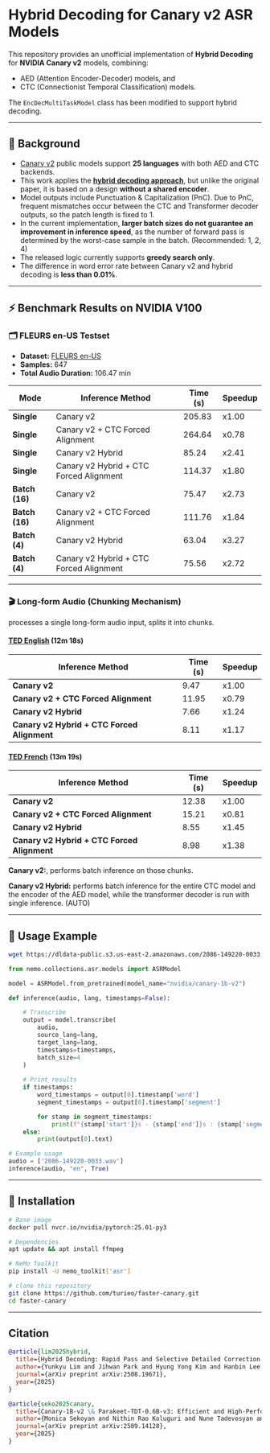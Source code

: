 # Hybrid Decoding for Canary v2 ASR Models

This repository provides an unofficial implementation of **Hybrid Decoding** for **NVIDIA Canary v2** models, combining:  
- AED (Attention Encoder-Decoder) models, and  
- CTC (Connectionist Temporal Classification) models.  

The `EncDecMultiTaskModel` class has been modified to support hybrid decoding.

---

## 📌 Background

- [Canary v2](https://huggingface.co/nvidia/canary-1b-v2) public models support **25 languages** with both AED and CTC backends.  
- This work applies the **[hybrid decoding approach](https://arxiv.org/abs/2508.19671)**, but unlike the original paper, it is based on a design **without a shared encoder**.  
- Model outputs include Punctuation & Capitalization (PnC). Due to PnC, frequent mismatches occur between the CTC and Transformer decoder outputs, so the patch length is fixed to 1.
- In the current implementation, **larger batch sizes do not guarantee an improvement in inference speed**, as the number of forward pass is determined by the worst-case sample in the batch. (Recommended: 1, 2, 4)
- The released logic currently supports **greedy search only**.  
- The difference in word error rate between Canary v2 and hybrid decoding is **less than 0.01%**.
---

## ⚡ Benchmark Results on NVIDIA V100

### 🗂 FLEURS en-US Testset
- **Dataset:** [FLEURS en-US](https://huggingface.co/datasets/google/fleurs)  
- **Samples:** 647  
- **Total Audio Duration:** 106.47 min

| Mode        | Inference Method                  | Time (s) | Speedup |
|-------------|-----------------------------------|----------|---------|
| **Single**  | Canary v2                         | 205.83   | x1.00   |
| **Single**  | Canary v2 + CTC Forced Alignment  | 264.64   | x0.78   |
| **Single**  | Canary v2 Hybrid                  | 85.24    | x2.41   |
| **Single**  | Canary v2 Hybrid + CTC Forced Alignment | 114.37 | x1.80   |
| **Batch (16)** | Canary v2                      | 75.47    | x2.73   |
| **Batch (16)** | Canary v2 + CTC Forced Alignment | 111.76  | x1.84   |
| **Batch (4)**  | Canary v2 Hybrid               | 63.04    | x3.27   |
| **Batch (4)**  | Canary v2 Hybrid + CTC Forced Alignment | 75.56 | x2.72   |


---

### 🎬 Long-form Audio (Chunking Mechanism)
processes a single long-form audio input, splits it into chunks.

#### [TED English](https://www.youtube.com/watch?v=y9Trdafp83U) (12m 18s)

| Inference Method                        | Time (s) | Speedup |
|-----------------------------------------|----------|----------------------------------|
| **Canary v2**                           | 9.47     | x1.00                            |
| **Canary v2 + CTC Forced Alignment**    | 11.95    | x0.79                            |
| **Canary v2 Hybrid**                    | 7.66     | x1.24                            |
| **Canary v2 Hybrid + CTC Forced Alignment** | 8.11    | x1.17                            |

#### [TED French](https://www.youtube.com/watch?v=0u7tTptBo9I) (13m 19s)

| Inference Method                        | Time (s) | Speedup |
|-----------------------------------------|----------|----------------------------------|
| **Canary v2**                           | 12.38    | x1.00                            |
| **Canary v2 + CTC Forced Alignment**    | 15.21    | x0.81                            |
| **Canary v2 Hybrid**                    | 8.55     | x1.45                            |
| **Canary v2 Hybrid + CTC Forced Alignment** | 8.98    | x1.38                            |



**Canary v2:**, performs batch inference on those chunks.

**Canary v2 Hybrid:** performs batch inference for the entire CTC model and the encoder of the AED model, while the transformer decoder is run with single inference. (AUTO)

---

## 🚀 Usage Example

```bash
wget https://dldata-public.s3.us-east-2.amazonaws.com/2086-149220-0033.wav
```

```python
from nemo.collections.asr.models import ASRModel

model = ASRModel.from_pretrained(model_name="nvidia/canary-1b-v2")

def inference(audio, lang, timestamps=False):

    # Transcribe
    output = model.transcribe(
        audio, 
        source_lang=lang, 
        target_lang=lang, 
        timestamps=timestamps, 
        batch_size=4
    )
    
    # Print results
    if timestamps:
        word_timestamps = output[0].timestamp['word']
        segment_timestamps = output[0].timestamp['segment']

        for stamp in segment_timestamps:
            print(f"{stamp['start']}s - {stamp['end']}s : {stamp['segment']}")
    else:
        print(output[0].text)

# Example usage
audio = ['2086-149220-0033.wav']
inference(audio, "en", True)
```

---

## 🔧 Installation

```bash
# Base image
docker pull nvcr.io/nvidia/pytorch:25.01-py3

# Dependencies
apt update && apt install ffmpeg

# NeMo Toolkit
pip install -U nemo_toolkit['asr']

# clone this repository
git clone https://github.com/turieo/faster-canary.git
cd faster-canary
```

---

## Citation
```bibtex
@article{lim2025hybrid,
  title={Hybrid Decoding: Rapid Pass and Selective Detailed Correction for Sequence Models},
  author={Yunkyu Lim and Jihwan Park and Hyung Yong Kim and Hanbin Lee and Byeong-Yeol Kim},
  journal={arXiv preprint arXiv:2508.19671},
  year={2025}
}

@article{seko2025canary,
  title={Canary-1B-v2 \& Parakeet-TDT-0.6B-v3: Efficient and High-Performance Models for Multilingual ASR and AST},
  author={Monica Sekoyan and Nithin Rao Koluguri and Nune Tadevosyan and Piotr Zelasko and Travis Bartley and Nick Karpov and Jagadeesh Balam and Boris Ginsburg},
  journal={arXiv preprint arXiv:2509.14128},
  year={2025}
}
```

